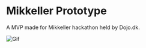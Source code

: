 # Mikkeller Prototype

A MVP made for Mikkeller hackathon held by Dojo.dk.

![Gif](https://friiiis.github.io/images/portfolio/mikkeller/mikkeller_demo.gif "Gif")

